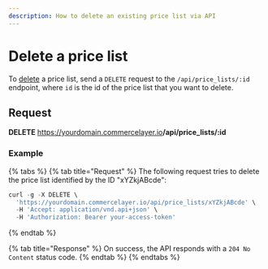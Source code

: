 ```yaml
---
description: How to delete an existing price list via API
---
```


# Delete a price list

To <a href="https://docs.commercelayer.io/developers/deleting-resources" target="_blank">delete</a> a price list, send a `DELETE` request to the `/api/price_lists/:id` endpoint, where `id` is the id of the price list that you want to delete.

## Request

**DELETE** https://yourdomain.commercelayer.io<b>/api/price_lists/:id</b>

### Example

{% tabs %}
{% tab title="Request" %}
The following request tries to delete the price list identified by the ID "xYZkjABcde":

```javascript
curl -g -X DELETE \
  'https://yourdomain.commercelayer.io/api/price_lists/xYZkjABcde' \
  -H 'Accept: application/vnd.api+json' \
  -H 'Authorization: Bearer your-access-token'
```
{% endtab %}

{% tab title="Response" %}
On success, the API responds with a `204 No Content` status code.
{% endtab %}
{% endtabs %}

